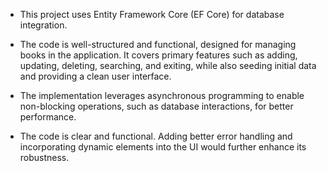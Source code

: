 - This project uses Entity Framework Core (EF Core) for database integration.

- The code is well-structured and functional, designed for managing books in the application. It covers primary features such as adding, updating, deleting, searching, and exiting, while also seeding initial data and providing a clean user interface.

- The implementation leverages asynchronous programming to enable non-blocking operations, such as database interactions, for better performance.

- The code is clear and functional. Adding better error handling and incorporating dynamic elements into the UI would further enhance its robustness.
